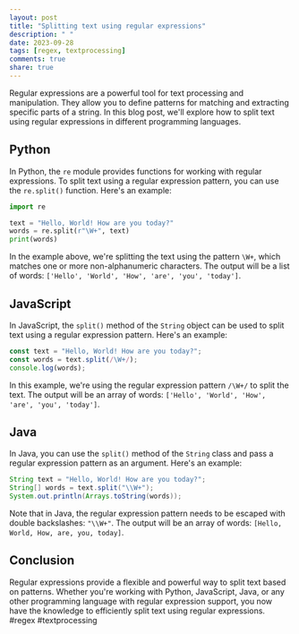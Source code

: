 ```yaml
---
layout: post
title: "Splitting text using regular expressions"
description: " "
date: 2023-09-28
tags: [regex, textprocessing]
comments: true
share: true
---
```


Regular expressions are a powerful tool for text processing and manipulation. They allow you to define patterns for matching and extracting specific parts of a string. In this blog post, we'll explore how to split text using regular expressions in different programming languages.

## Python

In Python, the `re` module provides functions for working with regular expressions. To split text using a regular expression pattern, you can use the `re.split()` function. Here's an example:

```python
import re

text = "Hello, World! How are you today?"
words = re.split(r"\W+", text)
print(words)
```

In the example above, we're splitting the text using the pattern `\W+`, which matches one or more non-alphanumeric characters. The output will be a list of words: `['Hello', 'World', 'How', 'are', 'you', 'today']`.

## JavaScript

In JavaScript, the `split()` method of the `String` object can be used to split text using a regular expression pattern. Here's an example:

```javascript
const text = "Hello, World! How are you today?";
const words = text.split(/\W+/);
console.log(words);
```

In this example, we're using the regular expression pattern `/\W+/` to split the text. The output will be an array of words: `['Hello', 'World', 'How', 'are', 'you', 'today']`.

## Java

In Java, you can use the `split()` method of the `String` class and pass a regular expression pattern as an argument. Here's an example:

```java
String text = "Hello, World! How are you today?";
String[] words = text.split("\\W+");
System.out.println(Arrays.toString(words));
```

Note that in Java, the regular expression pattern needs to be escaped with double backslashes: `"\\W+"`. The output will be an array of words: `[Hello, World, How, are, you, today]`.

## Conclusion

Regular expressions provide a flexible and powerful way to split text based on patterns. Whether you're working with Python, JavaScript, Java, or any other programming language with regular expression support, you now have the knowledge to efficiently split text using regular expressions. #regex #textprocessing
